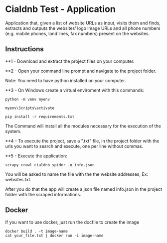 # Cialdnb Test - Application

Application that, given a list of website URLs as input, visits them and finds, extracts and outputs the websites’ logo image URLs and all phone numbers (e.g. mobile phones, land lines, fax numbers) present on the websites.

## Instructions

**1 - Download and extract the project files on your computer.

**2 - Open your command line prompt and navigate to the project folder.

Note: You need to have python installed on your computer.

**3 - On Windows create a virtual enviroment with this commands:

```commandline
python -m venv myenv

myenv\Scripts\activate

pip install -r requirements.txt
```

The Command will install all the modules necessary for the execution of the system.

**4 - To execute the project, save a ".txt" file, in the project folder with the urls you want to search and execute, one per line without commas.

**5 - Execute the application:

```commandline
scrapy crawl cialdnb_spider -o info.json
```

You will be asked to name the file with the the website addresses, Ex: websites.txt.

After you do that the app will create a json file named info.json in the project folder with the scraped informations.

## Docker

If you want to use docker, just run the docfile to create the image

```commandline
docker build . -t image-name
cat your_file.txt | docker run -i image-name
```
